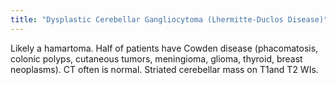 ```yaml
---
title: "Dysplastic Cerebellar Gangliocytoma (Lhermitte-Duclos Disease)"
---
```

Likely a hamartoma. Half of patients have Cowden disease (phacomatosis, colonic polyps, cutaneous tumors, meningioma, glioma, thyroid, breast neoplasms). CT often is normal. Striated cerebellar mass on T1and T2 WIs.

